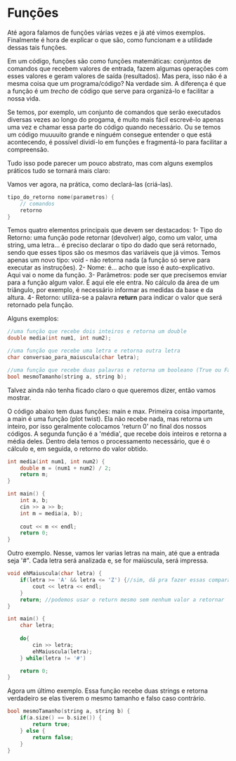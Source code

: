 # Funções

Até agora falamos de funções várias vezes e já até vimos exemplos. Finalmente é hora de explicar o que são, como funcionam e a utilidade dessas tais funções.

Em um código, funções são como funções matemáticas: conjuntos de comandos que recebem valores de entrada, fazem algumas operações com esses valores e geram valores de saída (resultados). Mas pera, isso não é a mesma coisa que um programa/código? Na verdade sim. A diferença é que a função é um *trecho* de código que serve para organizá-lo e facilitar a nossa vida. 

Se temos, por exemplo, um conjunto de comandos que serão executados diversas vezes ao longo do progama, é muito mais fácil escrevê-lo apenas uma vez e chamar essa parte do código quando necessário. Ou se temos um código muuuuito grande e ninguém consegue entender o que está acontecendo, é possível dividí-lo em funções e fragmentá-lo para facilitar a compreensão.

Tudo isso pode parecer um pouco abstrato, mas com alguns exemplos práticos tudo se tornará mais claro:

Vamos ver agora, na prática, como declará-las (criá-las).

```c++
tipo_do_retorno nome(parametros) {
	// comandos
	retorno
}

```

Temos quatro elementos principais que devem ser destacados:
	1- Tipo do Retorno: uma função pode retornar (devolver) algo, como um valor, uma string, uma letra... é preciso declarar o tipo do dado que será retornado, sendo que esses tipos são os mesmos das variáveis que já vimos. Temos apenas um novo tipo: void - não retorna nada (a função só serve para executar as instruções).
	2- Nome: é... acho que isso é auto-explicativo. Aqui vai o nome da função.
	3- Parâmetros: pode ser que precisemos enviar para a função algum valor. É aqui ele ele entra. No cálculo da área de um triângulo, por exemplo, é necessário informar as medidas da base e da altura.
	4- Retorno: utiliza-se a palavra **return** para indicar o valor que será retornado pela função.

Alguns exemplos:

```c++
//uma função que recebe dois inteiros e retorna um double
double media(int num1, int num2);

//uma função que recebe uma letra e retorna outra letra
char conversao_para_maiuscula(char letra);

//uma função que recebe duas palavras e retorna um booleano (True ou False).
bool mesmoTamanho(string a, string b);
```

Talvez ainda não tenha ficado claro o que queremos dizer, então vamos mostrar.

O código abaixo tem duas funções: main e max. Primeira coisa importante, a main é uma função (plot twist). Ela não recebe nada, mas retorna um inteiro, por isso geralmente colocamos 'return 0' no final dos nossos códigos. A segunda função é a 'média', que recebe dois inteiros e retorna a média deles. Dentro dela temos o processamento necessário, que é o cálculo e, em seguida, o retorno do valor obtido.

```c++
int media(int num1, int num2) {
	double m = (num1 + num2) / 2;
	return m;
}

int main() {
	int a, b;
	cin >> a >> b;
	int m = media(a, b);
	
	cout << m << endl;
	return 0;
}
```

Outro exemplo. Nesse, vamos ler varias letras na main, até que a entrada seja '#". Cada letra será analizada e, se for maiúscula, será impressa.

```c++
void ehMaiuscula(char letra) {
	if(letra >= 'A' && letra <= 'Z') {//sim, dá pra fazer essas comparações com letras
		cout << letra << endl;
	}
	return; //podemos usar o return mesmo sem nenhum valor a retornar
}

int main() {
	char letra;
	
	do{
		cin >> letra;
		ehMaiuscula(letra);
	} while(letra != '#')

	return 0;
}
```

Agora um último exemplo. Essa função recebe duas strings e retorna verdadeiro se elas tiverem o mesmo tamanho e falso caso contrário.

```c++
bool mesmoTamanho(string a, string b) {
	if(a.size() == b.size()) {
		return true;
	} else {
		return false;
	}
}
```
